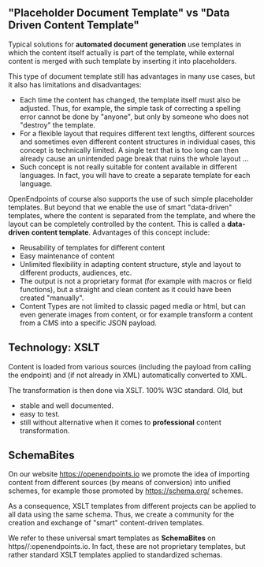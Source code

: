 ## "Placeholder Document Template" vs "Data Driven Content Template"
Typical solutions for **automated document generation** use templates in which the content itself actually is part of the template, while external content is merged with such template by inserting it into placeholders.

This type of document template still has advantages in many use cases, but it also has limitations and disadvantages:

- Each time the content has changed, the template itself must also be adjusted. Thus, for example, the simple task of correcting a spelling error cannot be done by "anyone", but only by someone who does not "destroy" the template.
- For a flexible layout that requires different text lengths, different sources and sometimes even different content structures in individual cases, this concept is technically limited. A single text that is too long can then already cause an unintended page break that ruins the whole layout ...
- Such concept is not really suitable for content available in different languages. In fact, you will have to create a separate template for each language.

OpenEndpoints of course also supports the use of such simple placeholder templates. But beyond that we enable the use of smart "data-driven" templates, where the content is separated from the template, and where the layout can be completely controlled by the content. This is called a **data-driven content template**. Advantages of this concept include: 

- Reusability of templates for different content
- Easy maintenance of content
- Unlimited flexibility in adapting content structure, style and layout to different products, audiences, etc.
- The output is not a proprietary format (for example with macros or field functions), but a straight and clean content as it could have been created "manually".
- Content Types are not limited to classic paged media or html, but can even generate images from content, or for example transform a content from a CMS into a specific JSON payload.

## Technology: XSLT
Content is loaded from various sources (including the payload from calling the endpoint) and (if not already in XML) automatically converted to XML.

The transformation is then done via XSLT. 100% W3C standard. Old, but 
- stable and well documented.
- easy to test.
- still without alternative when it comes to **professional** content transformation.

## SchemaBites
On our website https://openendpoints.io we promote the idea of importing content from different sources (by means of conversion) into unified schemes, for example those promoted by https://schema.org/ schemes.

As a consequence, XSLT templates from different projects can be applied to all data using the same schema. Thus, we create a community for the creation and exchange of "smart" content-driven templates.

We refer to these universal smart templates as **SchemaBites** on https//:openendpoints.io.  In fact, these are not proprietary templates, but rather standard XSLT templates applied to standardized schemas.